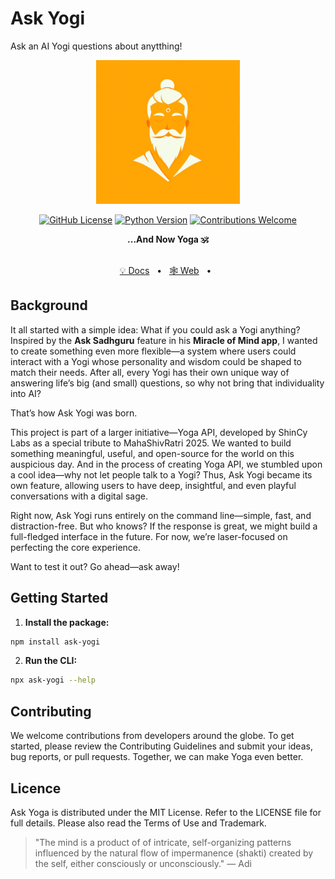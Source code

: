 # Ask Yogi

Ask an AI Yogi questions about anytthing!

<p align="center"><img src="./assets/ask_yogi_logo.png" width="230" alt="Ask Yogi Logo"></p>

<div align="center">

[![GitHub License](https://img.shields.io/badge/license-MIT-blue)](#license)
[![Python Version](https://img.shields.io/badge/typescript-5.7.3%2B-blue)](https://www.python.org/)
[![Contributions Welcome](https://img.shields.io/badge/contributions-welcome-brightgreen)](#contributors)

</div>

<div align="center">
<b>...And Now Yoga 🕉️</b>
</div>

<br />

<div align="center">

[💡 Docs](https://github.com/AdiPat/yoga-api)
<span>&nbsp;&nbsp;•&nbsp;&nbsp;</span>
[🕸️ Web](https://github.com/AdiPat/yoga-api)
<span>&nbsp;&nbsp;•&nbsp;&nbsp;</span>

</div>

## Background

It all started with a simple idea: What if you could ask a Yogi anything? Inspired by the **Ask Sadhguru** feature in his **Miracle of Mind app**, I wanted to create something even more flexible—a system where users could interact with a Yogi whose personality and wisdom could be shaped to match their needs. After all, every Yogi has their own unique way of answering life’s big (and small) questions, so why not bring that individuality into AI?

That’s how Ask Yogi was born.

This project is part of a larger initiative—Yoga API, developed by ShinCy Labs as a special tribute to MahaShivRatri 2025. We wanted to build something meaningful, useful, and open-source for the world on this auspicious day. And in the process of creating Yoga API, we stumbled upon a cool idea—why not let people talk to a Yogi? Thus, Ask Yogi became its own feature, allowing users to have deep, insightful, and even playful conversations with a digital sage.

Right now, Ask Yogi runs entirely on the command line—simple, fast, and distraction-free. But who knows? If the response is great, we might build a full-fledged interface in the future. For now, we’re laser-focused on perfecting the core experience.

Want to test it out? Go ahead—ask away!

## Getting Started

1. **Install the package:**

```bash
npm install ask-yogi
```

2. **Run the CLI:**

```bash
npx ask-yogi --help
```

## Contributing

We welcome contributions from developers around the globe. To get started, please review the Contributing Guidelines and submit your ideas, bug reports, or pull requests. Together, we can make Yoga even better.

## Licence

Ask Yoga is distributed under the MIT License. Refer to the LICENSE file for full details. Please also read the Terms of Use and Trademark.

> "The mind is a product of of intricate, self-organizing patterns influenced by the natural flow of impermanence (shakti) created by the self, either consciously or unconsciously." — Adi
